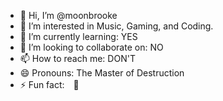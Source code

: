 - 👋 Hi, I’m @moonbrooke
- 👀 I’m interested in Music, Gaming, and Coding.
- 🌱 I’m currently learning: YES
- 💞️ I’m looking to collaborate on: NO
- 📫 How to reach me: DON'T
- 😄 Pronouns: The Master of Destruction
- ⚡ Fun fact:　🤌
